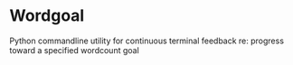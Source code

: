 # Wordgoal

Python commandline utility for continuous terminal feedback re: progress toward
a specified wordcount goal
